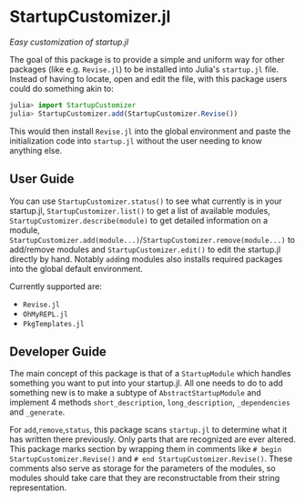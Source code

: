 # StartupCustomizer.jl
*Easy customization of startup.jl*

The goal of this package is to provide a simple and uniform way for other packages (like e.g. `Revise.jl`) to be installed into Julia's `startup.jl` file. Instead of having to locate, open and edit the file, with this package users could do something akin to:
```julia
julia> import StartupCustomizer
julia> StartupCustomizer.add(StartupCustomizer.Revise())
```
This would then install `Revise.jl` into the global environment and paste the initialization code into `startup.jl` without the user needing to know anything else.

## User Guide
You can use `StartupCustomizer.status()` to see what currently is in your startup.jl, `StartupCustomizer.list()` to get a list of available modules, `StartupCustomizer.describe(module)` to get detailed information on a module, `StartupCustomizer.add(module...)`/`StartupCustomizer.remove(module...)` to add/remove modules and `StartupCustomizer.edit()` to edit the startup.jl directly by hand. Notably `add`ing modules also installs required packages into the global default environment.

Currently supported are:
 - `Revise.jl`
 - `OhMyREPL.jl`
 - `PkgTemplates.jl`

## Developer Guide
The main concept of this package is that of a `StartupModule` which handles something you want to put into your startup.jl. All one needs to do to add something new is to make a subtype of `AbstractStartupModule` and implement 4 methods `short_description`, `long_description`, `_dependencies` and `_generate`.

For `add`,`remove`,`status`, this package scans `startup.jl` to determine what it has written there previously. Only parts that are recognized are ever altered. This package marks section by wrapping them in comments like `# begin StartupCustomizer.Revise()` and `# end StartupCustomizer.Revise()`. These comments also serve as storage for the parameters of the modules, so modules should take care that they are reconstructable from their string representation.